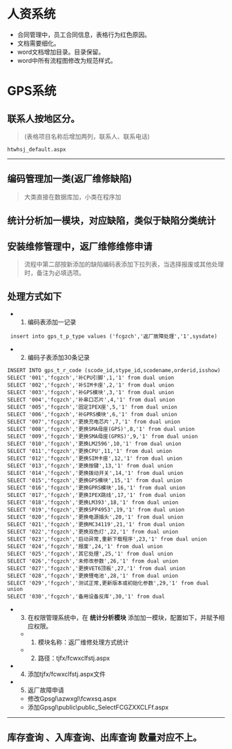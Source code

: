 # 人资系统
- 合同管理中，员工合同信息，表格行为红色原因。 
- 文档需要细化。
- word文档增加目录。目录保留。
- word中所有流程图修改为规范样式。

# GPS系统
## 联系人按地区分。
> (表格项目名称后增加两列，联系人、联系电话)
```
htwhsj_default.aspx
```
---
## 编码管理加一类(返厂维修缺陷)
> 大类直接在数据库加，小类在程序加
## 统计分析加一模块，对应缺陷，类似于缺陷分类统计
## 安装维修管理中，返厂维修维修申请 
> 流程中第二部按新添加的缺陷编码表添加下拉列表，当选择报废或其他处理时，备注为必填选项。

 ## 处理方式如下
 - 1. 编码表添加一记录
 ``` 
  insert into gps_t_p_type values ('fcgzch','返厂故障处理','1',sysdate)
 ```
 - 2. 编码子表添加30条记录

```
INSERT INTO gps_t_r_code (scode_id,stype_id,scodename,orderid,isshow)
SELECT '001','fcgzch','补CPU引脚',1,'1' from dual union
SELECT '002','fcgzch','补SIM卡座',2,'1' from dual union
SELECT '003','fcgzch','补GPS模块',3,'1' from dual union
SELECT '004','fcgzch','补串口芯片',4,'1' from dual union
SELECT '005','fcgzch','固定IPEX座',5,'1' from dual union
SELECT '006','fcgzch','补GPRS模块',6,'1' from dual union
SELECT '007','fcgzch','更换充电芯片',7,'1' from dual union
SELECT '008','fcgzch','更换SMA母座(GPS)',8,'1' from dual union
SELECT '009','fcgzch','更换SMA母座(GPRS)',9,'1' from dual union
SELECT '010','fcgzch','更换LM2596',10,'1' from dual union
SELECT '011','fcgzch','更换CPU',11,'1' from dual union
SELECT '012','fcgzch','更换SIM卡座',12,'1' from dual union
SELECT '013','fcgzch','更换按键',13,'1' from dual union
SELECT '014','fcgzch','更换拨动开关',14,'1' from dual union
SELECT '015','fcgzch','更换GPS模块',15,'1' from dual union
SELECT '016','fcgzch','更换GPRS模块',16,'1' from dual union
SELECT '017','fcgzch','更换IPEX跳线',17,'1' from dual union
SELECT '018','fcgzch','更换LM393',18,'1' from dual union
SELECT '019','fcgzch','更换SPP4953',19,'1' from dual union
SELECT '020','fcgzch','更换电源插头',20,'1' from dual union
SELECT '021','fcgzch','更换MC34119',21,'1' from dual union
SELECT '022','fcgzch','更换双色灯',22,'1' from dual union
SELECT '023','fcgzch','启动异常,重新下载程序',23,'1' from dual union
SELECT '024','fcgzch','报废',24,'1' from dual union
SELECT '025','fcgzch','其它处理',25,'1' from dual union
SELECT '026','fcgzch','未修改参数',26,'1' from dual union
SELECT '027','fcgzch','更换VET6顶板',27,'1' from dual union
SELECT '028','fcgzch','更换锂电池',28,'1' from dual union
SELECT '029','fcgzch','测试正常,更新版本或初始化参数',29,'1' from dual union
SELECT '030','fcgzch','备用设备反库',30,'1' from dual
```
 - 3. 在权限管理系统中，在 **统计分析模块** 添加加一模块，配置如下，并赋予相应权限。
    - 1. 模块名称：返厂维修处理方式统计
    - 2. 路径：tjfx/fcwxclfstj.aspx

 - 4. 添加tjfx/fcwxclfstj.aspx文件


 - 5. 返厂故障申请
    - 修改Gpsgl\azwxgl\fcwxsq.aspx
    - 添加Gpsgl\public\public_SelectFCGZXXCLFf.aspx

---

## 库存查询 、入库查询、出库查询 数量对应不上。